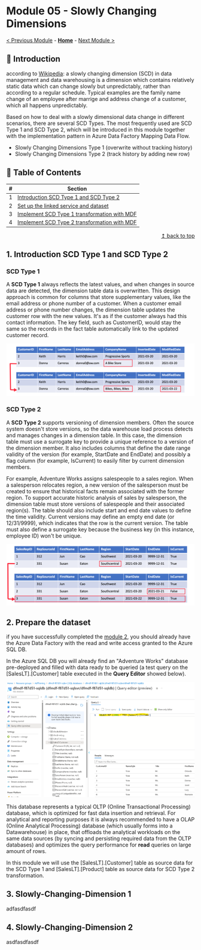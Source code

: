 # Module 05 - Slowly Changing Dimensions

[< Previous Module](../modules/module04.md) - **[Home](../README.md)** - [Next Module >](../modules/module05.md)

## :loudspeaker: Introduction

according to [Wikipedia](https://en.wikipedia.org/wiki/Slowly_changing_dimension): a slowly changing dimension (SCD) in data management and data warehousing is a dimension which contains relatively static data which can change slowly but unpredictably, rather than according to a regular schedule. Typical examples are the family name change of an employee after marrige and address change of a customer, which all happens unpredictably.

Based on how to deal with a slowly dimensional data change in different scenarios, there are several SCD Types. The most frequently used are SCD Type 1 and SCD Type 2, which will be introduced in this module together with the implementation pattern in Azure Data Factory Mapping Data Flow. 


* Slowly Changing Dimensions Type 1 (overwrite without tracking history)
* Slowly Changing Dimensions Type 2 (track history by adding new row)

## :bookmark_tabs: Table of Contents

| #  | Section |
| --- | --- |
| 1 | [Introduction SCD Type 1 and SCD Type 2](#1-introduction-scd-type-1-and-scd-type-2) |
| 2 | [Set up the linked service and dataset](#2-set-up-the-linked-service-and-dataset) |
| 3 | [Implement SCD Type 1 transformation with MDF](#3-implement-sdc-type-1-transformation-with-MDF) |
| 4 | [Implement SCD Type 2 transformation with MDF](#4-implement-sdc-type-2-transformation-with-MDF) |

<div align="right"><a href="#module-05---slowly-changing-dimensions">↥ back to top</a></div>

## 1. Introduction SCD Type 1 and SCD Type 2

### SCD Type 1
A **SCD Type 1** always reflects the latest values, and when changes in source data are detected, the dimension table data is overwritten. This design approach is common for columns that store supplementary values, like the email address or phone number of a customer. When a customer email address or phone number changes, the dimension table updates the customer row with the new values. It's as if the customer always had this contact information. The key field, such as CustomerID, would stay the same so the records in the fact table automatically link to the updated customer record.

<kbd> <img src="../images/module05/slowly-changing-dimensions-type-1-change.png" alt="example of SCD Type 1" /> </kbd>

### SCD Type 2
A **SCD Type 2** supports versioning of dimension members. Often the source system doesn't store versions, so the data warehouse load process detects and manages changes in a dimension table. In this case, the dimension table must use a surrogate key to provide a unique reference to a version of the dimension member. It also includes columns that define the date range validity of the version (for example, StartDate and EndDate) and possibly a flag column (for example, IsCurrent) to easily filter by current dimension members.

For example, Adventure Works assigns salespeople to a sales region. When a salesperson relocates region, a new version of the salesperson must be created to ensure that historical facts remain associated with the former region. To support accurate historic analysis of sales by salesperson, the dimension table must store versions of salespeople and their associated region(s). The table should also include start and end date values to define the time validity. Current versions may define an empty end date (or 12/31/9999), which indicates that the row is the current version. The table must also define a surrogate key because the business key (in this instance, employee ID) won't be unique.

<kbd> <img src="../images/module05/slowly-changing-dimensions-type-2-change.png" alt="example of SCD Type 2" /> </kbd>

## 2. Prepare the dataset
if you have successfully completed the [module 2](../modules/module02.md), you should already have the Azure Data Factory with the read and write access granted to the Azure SQL DB.

In the Azure SQL DB you will already find an "Adventure Works" database pre-deployed and filled with data ready to be queried (a test query on the [SalesLT].[Customer] table executed in the **Query Editor** showed below).

<kbd> <img src="../images/module05/test-query-azuresqldb.png" alt="example of SCD Type 2" /> </kbd>

This database represents a typical OLTP (Online Transactional Processing) database, which is optimized for fast data insertion and retrieval. For analytical and reporting purposes it is always recommended to have a OLAP (Online Analytical Processing) database (which usually forms into a Datawarehouse) in place, that offloads the analytical workloads on the same data sources (by syncing and persisting required data from the OLTP databases) and optimizes the query performance for **read** queries on large amount of rows. 

In this module we will use the [SalesLT].[Customer] table as source data for the SCD Type 1 and [SalesLT].[Product] table as source data for SCD Type 2 transformation.

## 3. Slowly-Changing-Dimension 1

adfasdfasdf


## 4. Slowly-Changing-Dimension 2

asdfasdfasdf